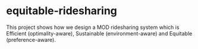 # equitable-ridesharing
This project shows how we design a MOD ridesharing system which is Efficient (optimality-aware), Sustainable (environment-aware) and Equitable (preference-aware).
